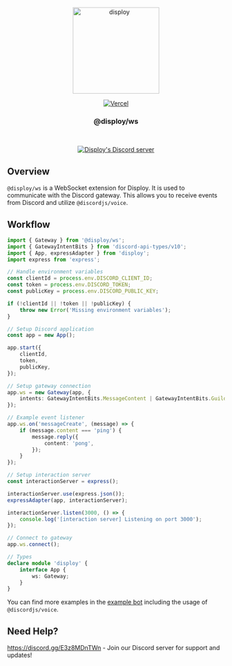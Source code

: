 <div align="center">
	<br />
	<p>
		<a href="https://disploy.dev"><img src="https://disploy.dev/img/logo.svg" alt="disploy" width="200" /></a>
	</p>
    <p>
		<a href="https://vercel.com/?utm_source=disploy&utm_campaign=oss"><img src="https://www.datocms-assets.com/31049/1618983297-powered-by-vercel.svg" alt="Vercel" /></a>
	</p>
    <h3>
        @disploy/ws
    </h3>
	<br />
	<p>
		<a href="https://discord.gg/E3z8MDnTWn"><img src="https://img.shields.io/discord/901426442242498650?color=5865F2&logo=discord&logoColor=white" alt="Disploy's Discord server" /></a>
	</p>

</div>

## Overview

`@disploy/ws` is a WebSocket extension for Disploy. It is used to communicate with the Discord gateway.
This allows you to receive events from Discord and utilize `@discordjs/voice`.

## Workflow

```ts
import { Gateway } from '@disploy/ws';
import { GatewayIntentBits } from 'discord-api-types/v10';
import { App, expressAdapter } from 'disploy';
import express from 'express';

// Handle environment variables
const clientId = process.env.DISCORD_CLIENT_ID;
const token = process.env.DISCORD_TOKEN;
const publicKey = process.env.DISCORD_PUBLIC_KEY;

if (!clientId || !token || !publicKey) {
	throw new Error('Missing environment variables');
}

// Setup Discord application
const app = new App();

app.start({
	clientId,
	token,
	publicKey,
});

// Setup gateway connection
app.ws = new Gateway(app, {
	intents: GatewayIntentBits.MessageContent | GatewayIntentBits.GuildMessages,
});

// Example event listener
app.ws.on('messageCreate', (message) => {
	if (message.content === 'ping') {
		message.reply({
			content: 'pong',
		});
	}
});

// Setup interaction server
const interactionServer = express();

interactionServer.use(express.json());
expressAdapter(app, interactionServer);

interactionServer.listen(3000, () => {
	console.log('[interaction server] Listening on port 3000');
});

// Connect to gateway
app.ws.connect();

// Types
declare module 'disploy' {
	interface App {
		ws: Gateway;
	}
}
```

You can find more examples in the [example bot](https://github.com/Disploy/disploy/tree/main/apps/example) including the usage of `@discordjs/voice`.

## Need Help?

https://discord.gg/E3z8MDnTWn - Join our Discord server for support and updates!

